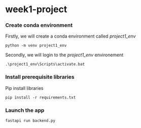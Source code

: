 # week1-project

### Create conda environment
Firstly, we will create a conda environment called *project1_env*
```
python -m venv project1_env
```
Secondly, we will login to the *project1_env* environement
```
.\project1_env\Scripts\activate.bat
```
### Install prerequisite libraries
Pip install libraries
```
pip install -r requirements.txt
```

###  Launch the app
```
fastapi run backend.py
```
